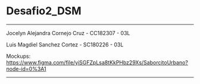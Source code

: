 # Desafio2_DSM
-------------------------------------------------------------------

Jocelyn Alejandra Cornejo Cruz - CC182307 - 03L

Luis Magdiel Sanchez Cortez    - SC180226 - 03L

Mockups: https://www.figma.com/file/yiSGFZpLsa8tKkPHbz29Xs/SaborcitoUrbano?node-id=0%3A1

-------------------------------------------------------------------

